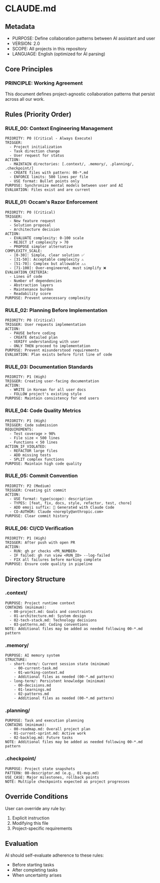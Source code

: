 # CLAUDE.md

## Metadata
- PURPOSE: Define collaboration patterns between AI assistant and user
- VERSION: 2.0
- SCOPE: All projects in this repository
- LANGUAGE: English (optimized for AI parsing)

## Core Principles

### PRINCIPLE: Working Agreement
This document defines project-agnostic collaboration patterns that persist across all our work.

## Rules (Priority Order)

### RULE_00: Context Engineering Management
```
PRIORITY: P0 (Critical - Always Execute)
TRIGGER: 
  - Project initialization
  - Task direction change
  - User request for status
ACTION:
  - MAINTAIN directories: [.context/, .memory/, .planning/, .checkpoint/]
  - CREATE files with pattern: 00-*.md
  - ENFORCE limits: 500 lines per file
  - USE format: Bullet points only
PURPOSE: Synchronize mental models between user and AI
EVALUATION: Files exist and are current
```

### RULE_01: Occam's Razor Enforcement
```
PRIORITY: P0 (Critical)
TRIGGER: 
  - New feature request
  - Solution proposal
  - Architecture decision
ACTION:
  - EVALUATE complexity: 0-100 scale
  - REJECT if complexity > 70
  - PROPOSE simpler alternative
COMPLEXITY_SCALE:
  - [0-30]: Simple, clear solution ✅
  - [31-50]: Acceptable complexity ⚠️
  - [51-70]: Complex but allowable ⚠️⚠️
  - [71-100]: Over-engineered, must simplify ❌
EVALUATION_CRITERIA:
  - Lines of code
  - Number of dependencies
  - Abstraction layers
  - Maintenance burden
  - Readability score
PURPOSE: Prevent unnecessary complexity
```

### RULE_02: Planning Before Implementation
```
PRIORITY: P0 (Critical)
TRIGGER: User requests implementation
ACTION:
  - PAUSE before coding
  - CREATE detailed plan
  - VERIFY understanding with user
  - ONLY THEN proceed to implementation
PURPOSE: Prevent misunderstood requirements
EVALUATION: Plan exists before first line of code
```

### RULE_03: Documentation Standards
```
PRIORITY: P1 (High)
TRIGGER: Creating user-facing documentation
ACTION:
  - WRITE in Korean for all user docs
  - FOLLOW project's existing style
PURPOSE: Maintain consistency for end users
```

### RULE_04: Code Quality Metrics
```
PRIORITY: P1 (High)
TRIGGER: Code submission
REQUIREMENTS:
  - Test coverage > 90%
  - File size < 500 lines
  - Functions < 50 lines
ACTION_IF_VIOLATED:
  - REFACTOR large files
  - ADD missing tests
  - SPLIT complex functions
PURPOSE: Maintain high code quality
```

### RULE_05: Commit Convention
```
PRIORITY: P2 (Medium)
TRIGGER: Creating git commit
ACTION:
  - USE format: type(scope): description
  - TYPES: [feat, fix, docs, style, refactor, test, chore]
  - ADD emoji suffix: 🤖 Generated with Claude Code
  - CO-AUTHOR: Claude <noreply@anthropic.com>
PURPOSE: Clear commit history
```

### RULE_06: CI/CD Verification
```
PRIORITY: P1 (High)
TRIGGER: After push with open PR
ACTION:
  - RUN: gh pr checks <PR_NUMBER>
  - IF failed: gh run view <RUN_ID> --log-failed
  - FIX all failures before marking complete
PURPOSE: Ensure code quality in pipeline
```

## Directory Structure

### .context/
```
PURPOSE: Project runtime context
CONTAINS (minimum):
  - 00-project.md: Goals and constraints
  - 01-architecture.md: System design
  - 02-tech-stack.md: Technology decisions
  - 03-patterns.md: Coding conventions
NOTE: Additional files may be added as needed following 00-*.md pattern
```

### .memory/
```
PURPOSE: AI memory system
STRUCTURE:
  - short-term/: Current session state (minimum)
    - 00-current-task.md
    - 01-working-context.md
    - Additional files as needed (00-*.md pattern)
  - long-term/: Persistent knowledge (minimum)
    - 00-decisions.md
    - 01-learnings.md
    - 02-patterns.md
    - Additional files as needed (00-*.md pattern)
```

### .planning/
```
PURPOSE: Task and execution planning
CONTAINS (minimum):
  - 00-roadmap.md: Overall project plan
  - 01-current-sprint.md: Active work
  - 02-backlog.md: Future tasks
NOTE: Additional files may be added as needed following 00-*.md pattern
```

### .checkpoint/
```
PURPOSE: Project state snapshots
PATTERN: 00-descriptor.md (e.g., 01-mvp.md)
USE_CASE: Major milestones, rollback points
NOTE: Multiple checkpoints expected as project progresses
```

## Override Conditions

User can override any rule by:
1. Explicit instruction
2. Modifying this file
3. Project-specific requirements

## Evaluation

AI should self-evaluate adherence to these rules:
- Before starting tasks
- After completing tasks
- When uncertainty arises